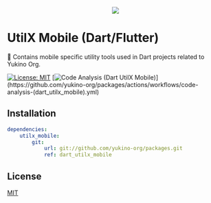 <p align="center">
    <img src="https://github.com/yukino-org/media/blob/main/images/subbanners/gh-packages-banner.png?raw=true">
</p>

# UtilX Mobile (Dart/Flutter)

🔧 Contains mobile specific utility tools used in Dart projects related to Yukino Org.

[![License: MIT](https://img.shields.io/badge/License-MIT-yellow.svg)](https://opensource.org/licenses/MIT)
[![Code Analysis (Dart UtilX Mobile)](https://github.com/yukino-org/packages/actions/workflows/code-analysis-(dart_utilx_mobile).yml/badge.svg)](https://github.com/yukino-org/packages/actions/workflows/code-analysis-(dart_utilx_mobile).yml)

## Installation

```yaml
dependencies:
    utilx_mobile:
        git:
            url: git://github.com/yukino-org/packages.git
            ref: dart_utilx_mobile
```

## License

[MIT](./LICENSE)
